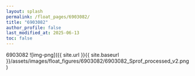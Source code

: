 ```yaml
---
layout: splash
permalink: /float_pages/6903082/
title: "6903082"
author_profile: false
last_modified_at: 2025-06-13
toc: false
---
```

 
6903082
![img-png]({{ site.url }}{{ site.baseurl }}/assets/images/float_figures/6903082/6903082_Sprof_processed_v2.png)